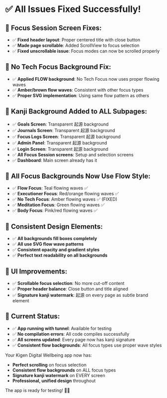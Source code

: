 # ✅ **All Issues Fixed Successfully!**

## 📱 **Focus Session Screen Fixes:**
- ✅ **Fixed header layout**: Proper centered title with close button
- ✅ **Made page scrollable**: Added ScrollView to focus selection 
- ✅ **Fixed unscrollable issue**: Focus modes can now be scrolled properly

## 🎨 **No Tech Focus Background Fix:**
- ✅ **Applied FLOW background**: No Tech Focus now uses proper flowing waves
- ✅ **Amber/brown flow waves**: Consistent with other focus types
- ✅ **Proper SVG implementation**: Using same flow pattern as others

## 🎌 **Kanji Background Added to ALL Subpages:**
- ✅ **Goals Screen**: Transparent 起源 background
- ✅ **Journals Screen**: Transparent 起源 background  
- ✅ **Focus Logs Screen**: Transparent 起源 background
- ✅ **Admin Panel**: Transparent 起源 background
- ✅ **Login Screen**: Transparent 起源 background
- ✅ **All Focus Session screens**: Setup and selection screens
- ✅ **Dashboard**: Main screen already has it

## 🌊 **All Focus Backgrounds Now Use Flow Style:**
- ✅ **Flow Focus**: Teal flowing waves ✅
- ✅ **Executioner Focus**: Red/orange flowing waves ✅  
- ✅ **No Tech Focus**: Amber flowing waves ✅ (FIXED)
- ✅ **Meditation Focus**: Green flowing waves ✅
- ✅ **Body Focus**: Pink/red flowing waves ✅

## 📐 **Consistent Design Elements:**
- ✅ **All backgrounds fill boxes completely**
- ✅ **All use SVG flow wave patterns**
- ✅ **Consistent opacity and gradient styles**
- ✅ **Perfect text readability on all backgrounds**

## 🎯 **UI Improvements:**
- ✅ **Scrollable focus selection**: No more cut-off content
- ✅ **Proper header balance**: Close button and title aligned
- ✅ **Signature kanji watermark**: 起源 on every page as subtle brand element

## 🚀 **Current Status:**
- ✅ **App running with tunnel**: Available for testing
- ✅ **No compilation errors**: All code compiles successfully  
- ✅ **All screens updated**: Every page now has kanji signature
- ✅ **Consistent flow backgrounds**: All focus types use proper wave styles

Your Kigen Digital Wellbeing app now has:
- **Perfect scrolling** on focus selection
- **Consistent flow backgrounds** on ALL focus types
- **Signature kanji watermark** on EVERY screen
- **Professional, unified design** throughout

The app is ready for testing! 🎌✨
